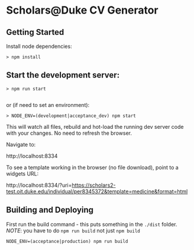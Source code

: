 # Scholars@Duke CV Generator


## Getting Started

Install node dependencies:

    > npm install

## Start the development server:

  ```
  > npm run start
    
  ```

  or (if need to set an environment):

  ```
  > NODE_ENV=(development|acceptance_dev) npm start

  ```

This will watch all files, rebuild and hot-load the running dev server code with your changes. No need to refresh the browser.

Navigate to:  

  http://localhost:8334
  
To see a template working in the browser (no file download), point to a widgets URL:

  http://localhost:8334/?uri=https://scholars2-test.oit.duke.edu/individual/per8345372&template=medicine&format=html


## Building and Deploying

  First run the build command - this puts something in the `./dist` folder.  *NOTE*: you have to do `npm run build` not just `npm build`
  
  ```
  NODE_ENV=(acceptance|production) npm run build
  
  ```




